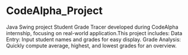 # CodeAlpha_Project
Java Swing project Student Grade Tracer developed during CodeAlpha internship, focusing on real-world application.This project includes:
Data Entry: Input student names and grades for easy display.
Grade Analysis: Quickly compute average, highest, and lowest grades for an overview.
